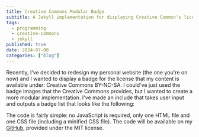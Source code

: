 ```yaml
---
title: Creative Commons Modular Badge
subtitle: A Jekyll implementation for displaying Creative Common's license badges easily!
tags:
  - programming
  - creative-commons
  - jekyll
published: true
date: 2024-07-08
categories: ["blog"]
---
```

Recently, I've decided to redesign my personal website (the one you're on now) and I wanted to display a badge for the license that my content is available under: Creative Commons BY-NC-SA. I could've just used the badge images that the Creative Commons provides, but I wanted to create a more modular implementation. I've made an include that takes user input and outputs a badge list that looks like the following:

The code is fairly simple: no JavaScript is required, only one HTML file and one CSS file (including a minified CSS file). The code will be available on my [GitHub](https://github.com/zfett/jekyll-creative-commons-badge), provided under the MIT license.
